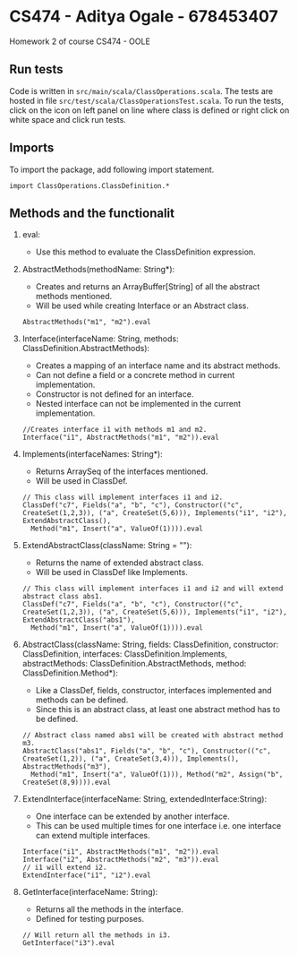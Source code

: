 # CS474 - Aditya Ogale - 678453407
Homework 2 of course CS474 - OOLE

## Run tests
Code is written in ```src/main/scala/ClassOperations.scala```. The tests are hosted in file ```src/test/scala/ClassOperationsTest.scala```. To run the tests, click on the icon on left panel on line where class is defined or right click on white space and click run tests.

## Imports
To import the package, add following import statement.
```
import ClassOperations.ClassDefinition.*
```

## Methods and the functionalit
1. eval:
    - Use this method to evaluate the ClassDefinition expression.
 
2. AbstractMethods(methodName: String*):
    - Creates and returns an ArrayBuffer[String] of all the abstract methods mentioned.
    - Will be used while creating Interface or an Abstract class.
    ```
    AbstractMethods("m1", "m2").eval
    ```
    
3. Interface(interfaceName: String, methods: ClassDefinition.AbstractMethods):
    - Creates a mapping of an interface name and its abstract methods. 
    - Can not define a field or a concrete method in current implementation.
    - Constructor is not defined for an interface.
    - Nested interface can not be implemented in the current implementation.
    ```
    //Creates interface i1 with methods m1 and m2.
    Interface("i1", AbstractMethods("m1", "m2")).eval
    ```
    
4. Implements(interfaceNames: String*):
    - Returns ArraySeq of the interfaces mentioned.
    - Will be used in ClassDef.
    ```
    // This class will implement interfaces i1 and i2.
    ClassDef("c7", Fields("a", "b", "c"), Constructor(("c", CreateSet(1,2,3)), ("a", CreateSet(5,6))), Implements("i1", "i2"), ExtendAbstractClass(),
      Method("m1", Insert("a", ValueOf(1)))).eval
    ```
    
5. ExtendAbstractClass(className: String = ""):
    - Returns the name of extended abstract class. 
    - Will be used in ClassDef like Implements.
    ```
    // This class will implement interfaces i1 and i2 and will extend abstract class abs1.
    ClassDef("c7", Fields("a", "b", "c"), Constructor(("c", CreateSet(1,2,3)), ("a", CreateSet(5,6))), Implements("i1", "i2"), ExtendAbstractClass("abs1"),
      Method("m1", Insert("a", ValueOf(1)))).eval
    ```
    
6. AbstractClass(className: String, fields: ClassDefinition, constructor: ClassDefinition, interfaces: ClassDefinition.Implements,
                 abstractMethods: ClassDefinition.AbstractMethods, method: ClassDefinition.Method*):
    - Like a ClassDef, fields, constructor, interfaces implemented and methods can be defined.
    - Since this is an abstract class, at least one abstract method has to be defined.
    ```
    // Abstract class named abs1 will be created with abstract method m3.
    AbstractClass("abs1", Fields("a", "b", "c"), Constructor(("c", CreateSet(1,2)), ("a", CreateSet(3,4))), Implements(), AbstractMethods("m3"),
      Method("m1", Insert("a", ValueOf(1))), Method("m2", Assign("b", CreateSet(8,9)))).eval
    ```
    
7. ExtendInterface(interfaceName: String, extendedInterface:String):
    - One interface can be extended by another interface.
    - This can be used multiple times for one interface i.e. one interface can extend multiple interfaces.
    ```
    Interface("i1", AbstractMethods("m1", "m2")).eval
    Interface("i2", AbstractMethods("m2", "m3")).eval
    // i1 will extend i2.
    ExtendInterface("i1", "i2").eval
    ```
    
8. GetInterface(interfaceName: String):
    - Returns all the methods in the interface.
    - Defined for testing purposes.
    ```
    // Will return all the methods in i3.
    GetInterface("i3").eval
    ```
